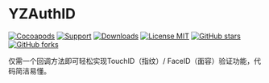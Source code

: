 # YZAuthID

[![Cocoapods](https://img.shields.io/badge/pod-2.0.0-brightgreen.svg)](https://cocoapods.org/?q=YZAuthID)
[![Support](https://img.shields.io/badge/support-iOS10+-blue.svg)](https://www.apple.com/nl/ios)
[![Downloads](https://img.shields.io/badge/downloads-468KB-yellow.svg)](https://github.com/micyo202/YZAuthID/archive/master.zip)
[![License MIT](https://img.shields.io/badge/license-MIT-lightgrey.svg)](https://github.com/micyo202/YZAuthID/blob/master/LICENSE)
[![GitHub stars](https://img.shields.io/github/stars/micyo202/YZAuthID.svg?style=social&label=Stars)](https://github.com/micyo202/YZAuthID)
[![GitHub forks](https://img.shields.io/github/forks/micyo202/YZAuthID.svg?style=social&label=Fork)](https://github.com/micyo202/YZAuthID)

仅需一个回调方法即可轻松实现TouchID（指纹）/ FaceID（面容）验证功能，代码简洁易懂。
